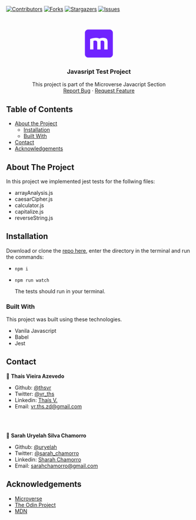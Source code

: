 [![Contributors][contributors-shield]][contributors-url]
[![Forks][forks-shield]][forks-url]
[![Stargazers][stars-shield]][stars-url]
[![Issues][issues-shield]][issues-url]

<!-- PROJECT LOGO -->

  <br/> 
  <p align="center"> 
  <a href="https://github.com/thsvr/Microverse-606-testing-jest"> 
  <img src="public/img/mLogo.png" alt="Logo" width="80" height="80"> 
  </a> 
  <h3 align="center">Javasript Test Project </h3> 
  <p align="center"> This project is part of the Microverse Javacript Section 
  <br /> 
  <a href="https://github.com/thsvr/Microverse-606-testing-jest/issues">Report Bug</a> 
  · 
  <a href="https://github.com/thsvr/Microverse-606-testing-jest/issues">Request Feature</a> 
  </p> 
  </p>

<!-- TABLE OF CONTENTS -->

## Table of Contents

- [About the Project](#about-the-project)
  - [Installation](#installation)
  - [Built With](#built-with)
- [Contact](#contact)
- [Acknowledgements](#acknowledgements)

<!-- ABOUT THE PROJECT -->

## About The Project

In this project we implemented jest tests for the follwing files:
- arrayAnalysis.js
- caesarCipher.js
- calculator.js
- capitalize.js
- reverseString.js


<!-- ABOUT THE PROJECT -->

## Installation

Download or clone the [repo here](https://github.com/thsvr/Microverse-606-testing-jest/tree/testing-jest.git), enter the directory in the terminal and run the commands:

- `npm i`
- `npm run watch`

  The tests should run in your terminal.

### Built With

This project was built using these technologies.

- Vanila Javascript
- Babel
- Jest

<!-- CONTACT -->

## Contact

👤 **Thaís Vieira Azevedo**

- Github: [@thsvr](https://github.com/thsvr)
- Twitter: [@vr_ths](https://twitter.com/vr_ths)
- Linkedin: [Thaís V.](https://www.linkedin.com/in/vr-ths-zd/)
- Email: [vr.ths.zd@gmail.com](vr.ths.zd@gmail.com)

<br />
<br />

👤 **Sarah Uryelah Silva Chamorro**

- Github: [@uryelah](https://github.com/uryelah)
- Twitter: [@sarah_chamorro](https://twitter.com/sarah_chamorro)
- Linkedin: [Sharah Chamorro](https://www.linkedin.com/in/uryelah/)
- Email: [sarahchamorro@gmail.com](sarahchamorro@gmail.com)

<!-- ACKNOWLEDGEMENTS -->

## Acknowledgements

- [Microverse](https://www.microverse.org/)
- [The Odin Project](https://www.theodinproject.com/)
- [MDN](https://developer.mozilla.org/en-US/docs/Web/JavaScript)

<!-- MARKDOWN LINKS & IMAGES -->
<!-- https://www.markdownguide.org/basic-syntax/#reference-style-links -->

[contributors-shield]: https://img.shields.io/github/contributors/thsvr/Microverse-606-testing-jest.svg?style=flat-square
[contributors-url]: https://github.com/thsvr/Microverse-606-testing-jest/tree/testing-jest/graphs/contributors
[forks-shield]: https://img.shields.io/github/forks/thsvr/Microverse-606-testing-jest.svg?style=flat-square
[forks-url]: https://github.com/thsvr/Microverse-606-testing-jest/tree/testing-jest/network/members
[stars-shield]: https://img.shields.io/github/stars/thsvr/Microverse-606-testing-jest.svg?style=flat-square
[stars-url]: https://github.com/uryelah/thsvr/Microverse-606-testing-jest/tree/testing-jest/stargazers
[issues-shield]: https://img.shields.io/github/issues/thsvr/Microverse-606-testing-jest.svg?style=flat-square
[issues-url]: https://github.com/uryelah/thsvr/Microverse-606-testing-jest/tree/testing-jest
[product-screenshot]: img/screenshot.PNG
